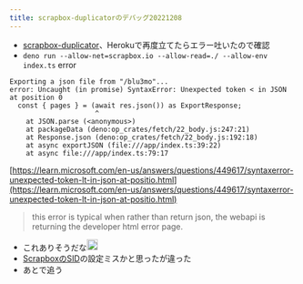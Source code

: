 ```yaml
---
title: scrapbox-duplicatorのデバッグ20221208
---
```


* [scrapbox-duplicator](scrapbox-duplicator.md)、Herokuで再度立てたらエラー吐いたので確認
* `deno run --allow-net=scrapbox.io --allow-read=./ --allow-env index.ts`
  error

````
Exporting a json file from "/blu3mo"...
error: Uncaught (in promise) SyntaxError: Unexpected token < in JSON at position 0
  const { pages } = (await res.json()) as ExportResponse;
                     ^
    at JSON.parse (<anonymous>)
    at packageData (deno:op_crates/fetch/22_body.js:247:21)
    at Response.json (deno:op_crates/fetch/22_body.js:192:18)
    at async exportJSON (file:///app/index.ts:39:22)
    at async file:///app/index.ts:79:17
````

[https://learn.microsoft.com/en-us/answers/questions/449617/syntaxerror-unexpected-token-lt-in-json-at-positio.html](https://learn.microsoft.com/en-us/answers/questions/449617/syntaxerror-unexpected-token-lt-in-json-at-positio.html)

 > 
 > this error is typical when rather than return json, the webapi is returning the developer html error page.

* これありそうだな<img src='https://scrapbox.io/api/pages/blu3mo-public/blu3mo/icon' alt='blu3mo.icon' height="19.5"/>
* [ScrapboxのSID](Scrapbox%E3%81%AESID.md)の設定ミスかと思ったが違った
* あとで追う
